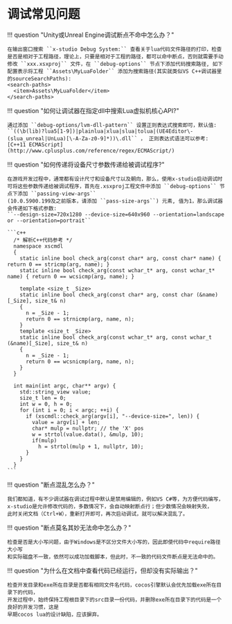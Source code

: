 # 调试常见问题

!!! question "Unity或Unreal Engine调试断点不命中怎么办？"

    在输出窗口搜索 ``x-studio Debug System:`` 查看关于lua代码文件路径的打印，检查是否是相对于工程路径，理论上，只要是相对于工程的路径，都可以命中断点，否则就需要手动修改 ``xxx.xsxproj`` 文件，在 ``debug-options`` 节点下添加代码搜索路径, 如下配置表示将工程 ``Assets\MyLuaFolder`` 添加为搜索路径(其实就类似VS C++调试器里的sourceSearchPaths):
    <search-paths>
      <item>Assets\MyLuaFolder</item>
    </search-paths>

!!! question "如何让调试器在指定dll中搜索Lua虚拟机核心API?"

    通过添加 ``debug-options/lvm-dll-pattern`` 设置正则表达式搜索即可，默认值: ``((\b(lib)?lua5[1-9])|plainlua|xlua|slua|tolua|(UE4Editor\-(slua_unreal|UnLua)[\-A-Za-z0-9]*))\.dll`` ， 正则表达式语法可以参考: [C++11 ECMAScript](http://www.cplusplus.com/reference/regex/ECMAScript/)

!!! question "如何传递将设备尺寸参数传递给被调试程序?"

    在游戏开发过程中，通常都有设计尺寸和设备尺寸以及朝向，那么，使用x-studio启动调试时
    可将这些参数传递给被调试程序，首先在.xsxproj工程文件中添加 ``debug-options`` 节点下添加 ``passing-view-args``
    (10.0.5900.199及之前版本，请添加 ``pass-size-args``) 元素, 值为1，那么调试器会传递如下格式参数:
    ``--design-size=720x1280 --device-size=640x960 --orientation=landscape or --orientation=portrait``

    ```c++
      /* 解析C++代码参考 */
      namespace xscmdl
      {
        static inline bool check_arg(const char* arg, const char* name) { return 0 == stricmp(arg, name); }
        static inline bool check_arg(const wchar_t* arg, const wchar_t* name) { return 0 == wcsicmp(arg, name); }
        
        template <size_t _Size>
        static inline bool check_arg(const char* arg, const char (&name)[_Size], size_t& n)
        {
          n = _Size - 1;
          return 0 == strnicmp(arg, name, n);
        }
        template <size_t _Size>
        static inline bool check_arg(const wchar_t* arg, const wchar_t (&name)[_Size], size_t& n)
        {
          n = _Size - 1;
          return 0 == wcsnicmp(arg, name, n);
        }
      }

      int main(int argc, char** argv) {
        std::string_view value;
        size_t len = 0;
        int w = 0, h = 0;
        for (int i = 0; i < argc; ++i) {
          if (xscmdl::check_arg(argv[i], "--device-size=", len)) {
            value = argv[i] + len;
            char* mulp = nullptr; // the 'X' pos
            w = strtol(value.data(), &mulp, 10);
            if(mulp)
              h = strtol(mulp + 1, nullptr, 10);
          }
        }
      }
    ```

!!! question "断点混乱怎么办？"

    我们都知道，有不少调试器在调试过程中默认是禁用编辑的，例如VS C#等，为方便代码编写，
    x-studio是允许修改代码的，多数情况下，会自动映射断点行；但少数情况会映射失败，
    此时关闭文档（Ctrl+W），重新打开即可，再次启动调试，就可以解决混乱了。

!!! question "断点莫名其妙无法命中怎么办？"

    检查是否是大小写问题，由于Windows是不区分文件大小写的，因此即使代码中require路径大小写
    和实际磁盘不一致，依然可以成功加载脚本，但此时，不一致的代码文件断点是无法命中的。

!!! question "为什么在文档中查看代码已经运行，但却没有实际输出？"

    检查开发目录和exe所在目录是否都有相同文件名代码，cocos引擎默认会优先加载exe所在目录下的代码，
    开发过程中，始终保持工程根目录下的src目录一份代码，并删除exe所在目录下的代码是一个良好的开发习惯，这是
    早期cocos lua的设计缺陷，应该摒弃。
